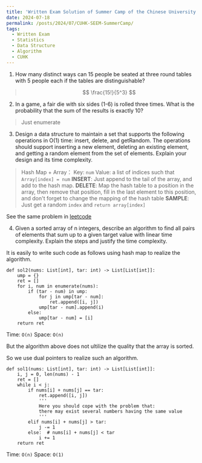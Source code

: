 ```yaml
---
title: 'Written Exam Solution of Summer Camp of the Chinese University of Hong Kong 2024'
date: 2024-07-18
permalink: /posts/2024/07/CUHK-SEEM-SummerCamp/
tags:
  - Written Exam
  - Statistics
  - Data Structure
  - Algorithm
  - CUHK
---
```


1. How many distinct ways can 15 people be seated at three round tables with 5 people each if the tables are distinguishable?

> $$
> \frac{15!}{5^3}
> $$
 

2. In a game, a fair die with six sides (1-6) is rolled three times. What is the probability that the sum of the results is exactly 10?
<!-- 简单枚举即可，或者计算所有可能的组合再进行排列，略 -->

> Just enumerate

3. Design a data structure to maintain a set that supports the following operations in O(1) time: insert, delete, and getRandom. The operations should support inserting a new element, deleting an existing element, and getting a random element from the set of elements. Explain your design and its time complexity.

> Hash Map + Array：
> Key: `num`
> Value: a list of indices such that `Array[index] = num`
> **INSERT**: Just append to the tail of the array, and add to the hash map.
> **DELETE**: Map the hash table to a position in the array, then remove that position, fill in the last element to this position, and don't forget to change the mapping of the hash table
> **SAMPLE**: Just get a random `index` and `return array[index]`

See the same problem in [leetcode](https://leetcode.cn/problems/insert-delete-getrandom-o1/description/)

4. Given a sorted array of n integers, describe an algorithm to find all pairs of elements that sum up to a given target value with linear time complexity. Explain the steps and justify the time complexity.

It is easily to write such code as follows using hash map to realize the algorithm.

```Python3
def sol2(nums: List[int], tar: int) -> List[List[int]]:
    ump = {}
    ret = []
    for i, num in enumerate(nums):
        if (tar - num) in ump:
            for j in ump[tar - num]:
                ret.append([i, j])
            ump[tar - num].append(i) 
        else:
            ump[tar - num] = [i]
    return ret
```
Time:  `O(n)`
Space: `O(n)`

But the algorithm above does not ultilize the quality that the array is sorted.

So we use dual pointers to realize such an algorithm.

```Python3
def sol1(nums: List[int], tar: int) -> List[List[int]]:
    i, j = 0, len(nums) - 1
    ret = []
    while i < j:
        if nums[i] + nums[j] == tar:
            ret.append([i, j])
            '''
            Here you should cope with the problem that: 
            there may exist several numbers having the same value
            '''
        elif nums[i] + nums[j] > tar:
            j -= 1
        else:  # nums[i] + nums[j] < tar
            i += 1
    return ret
```
Time: `O(n)`
Space: `O(1)`